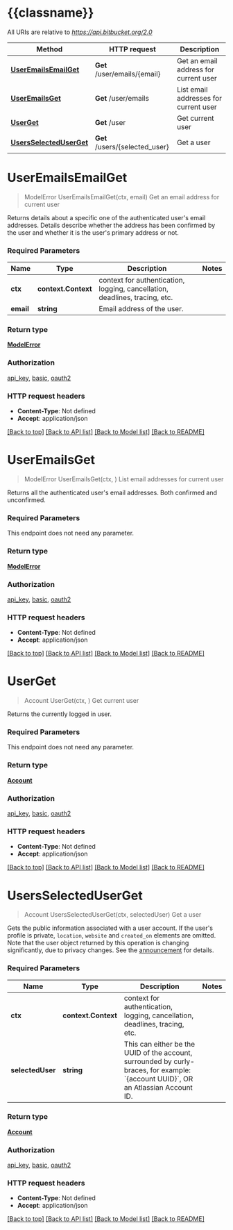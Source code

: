# {{classname}}

All URIs are relative to *https://api.bitbucket.org/2.0*

Method | HTTP request | Description
------------- | ------------- | -------------
[**UserEmailsEmailGet**](UsersApi.md#UserEmailsEmailGet) | **Get** /user/emails/{email} | Get an email address for current user
[**UserEmailsGet**](UsersApi.md#UserEmailsGet) | **Get** /user/emails | List email addresses for current user
[**UserGet**](UsersApi.md#UserGet) | **Get** /user | Get current user
[**UsersSelectedUserGet**](UsersApi.md#UsersSelectedUserGet) | **Get** /users/{selected_user} | Get a user

# **UserEmailsEmailGet**
> ModelError UserEmailsEmailGet(ctx, email)
Get an email address for current user

Returns details about a specific one of the authenticated user's email addresses.  Details describe whether the address has been confirmed by the user and whether it is the user's primary address or not.

### Required Parameters

Name | Type | Description  | Notes
------------- | ------------- | ------------- | -------------
 **ctx** | **context.Context** | context for authentication, logging, cancellation, deadlines, tracing, etc.
  **email** | **string**| Email address of the user. | 

### Return type

[**ModelError**](map.md)

### Authorization

[api_key](../README.md#api_key), [basic](../README.md#basic), [oauth2](../README.md#oauth2)

### HTTP request headers

 - **Content-Type**: Not defined
 - **Accept**: application/json

[[Back to top]](#) [[Back to API list]](../README.md#documentation-for-api-endpoints) [[Back to Model list]](../README.md#documentation-for-models) [[Back to README]](../README.md)

# **UserEmailsGet**
> ModelError UserEmailsGet(ctx, )
List email addresses for current user

Returns all the authenticated user's email addresses. Both confirmed and unconfirmed.

### Required Parameters
This endpoint does not need any parameter.

### Return type

[**ModelError**](map.md)

### Authorization

[api_key](../README.md#api_key), [basic](../README.md#basic), [oauth2](../README.md#oauth2)

### HTTP request headers

 - **Content-Type**: Not defined
 - **Accept**: application/json

[[Back to top]](#) [[Back to API list]](../README.md#documentation-for-api-endpoints) [[Back to Model list]](../README.md#documentation-for-models) [[Back to README]](../README.md)

# **UserGet**
> Account UserGet(ctx, )
Get current user

Returns the currently logged in user.

### Required Parameters
This endpoint does not need any parameter.

### Return type

[**Account**](account.md)

### Authorization

[api_key](../README.md#api_key), [basic](../README.md#basic), [oauth2](../README.md#oauth2)

### HTTP request headers

 - **Content-Type**: Not defined
 - **Accept**: application/json

[[Back to top]](#) [[Back to API list]](../README.md#documentation-for-api-endpoints) [[Back to Model list]](../README.md#documentation-for-models) [[Back to README]](../README.md)

# **UsersSelectedUserGet**
> Account UsersSelectedUserGet(ctx, selectedUser)
Get a user

Gets the public information associated with a user account.  If the user's profile is private, `location`, `website` and `created_on` elements are omitted.  Note that the user object returned by this operation is changing significantly, due to privacy changes. See the [announcement](https://developer.atlassian.com/cloud/bitbucket/bitbucket-api-changes-gdpr/#changes-to-bitbucket-user-objects) for details.

### Required Parameters

Name | Type | Description  | Notes
------------- | ------------- | ------------- | -------------
 **ctx** | **context.Context** | context for authentication, logging, cancellation, deadlines, tracing, etc.
  **selectedUser** | **string**| This can either be the UUID of the account, surrounded by curly-braces, for example: &#x60;{account UUID}&#x60;, OR an Atlassian Account ID.  | 

### Return type

[**Account**](account.md)

### Authorization

[api_key](../README.md#api_key), [basic](../README.md#basic), [oauth2](../README.md#oauth2)

### HTTP request headers

 - **Content-Type**: Not defined
 - **Accept**: application/json

[[Back to top]](#) [[Back to API list]](../README.md#documentation-for-api-endpoints) [[Back to Model list]](../README.md#documentation-for-models) [[Back to README]](../README.md)

